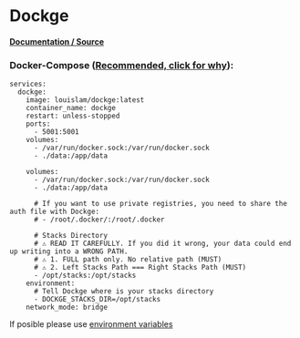 # Dockge

#### [Documentation / Source](https://github.com/louislam/dockge)

### Docker-Compose ([Recommended, click for why](https://docs.docker.com/compose/intro/features-uses/)):

```
services:
  dockge:
    image: louislam/dockge:latest
    container_name: dockge
    restart: unless-stopped
    ports:
      - 5001:5001
    volumes:
      - /var/run/docker.sock:/var/run/docker.sock
      - ./data:/app/data

    volumes:
      - /var/run/docker.sock:/var/run/docker.sock
      - ./data:/app/data
  
      # If you want to use private registries, you need to share the auth file with Dockge:
      # - /root/.docker/:/root/.docker

      # Stacks Directory
      # ⚠️ READ IT CAREFULLY. If you did it wrong, your data could end up writing into a WRONG PATH.
      # ⚠️ 1. FULL path only. No relative path (MUST)
      # ⚠️ 2. Left Stacks Path === Right Stacks Path (MUST)
      - /opt/stacks:/opt/stacks
    environment:
      # Tell Dockge where is your stacks directory
      - DOCKGE_STACKS_DIR=/opt/stacks
    network_mode: bridge
```

If posible please use [environment variables](https://docs.docker.com/compose/environment-variables/set-environment-variables/)